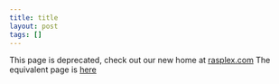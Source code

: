 ```yaml
---
title: title
layout: post
tags: []
---
```



 This page is deprecated, check out our new home at [rasplex.com](http://rasplex.com) The equivalent page is [here](http://rasplex.com/get-started/download-rasplex.html)
